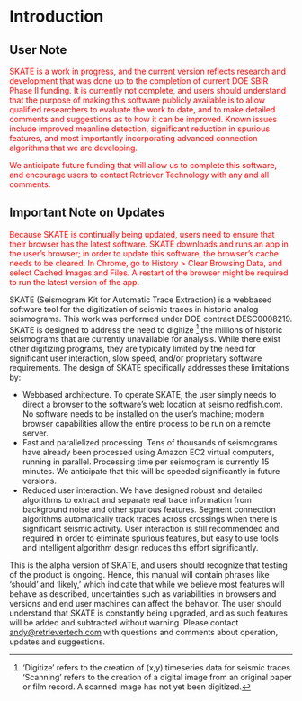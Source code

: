 # Introduction 

## User Note
<p style="color:red">
SKATE is a work in progress, and the current version reflects research and development
that was done up to the completion of current DOE SBIR Phase II funding. It is currently not
complete, and users should understand that the purpose of making this software publicly
available is to allow qualified researchers to evaluate the work to date, and to make detailed
comments and suggestions as to how it can be improved. Known issues include improved
meanline detection, significant reduction in spurious features, and most importantly
incorporating advanced connection algorithms that we are developing.
</p>
<p style="color:red">
We anticipate future funding that will allow us to complete this software, and encourage
users to contact Retriever Technology with any and all comments.
</p>

## Important Note on Updates
<p style="color:red">
Because SKATE is continually being updated, users need to ensure that their browser
has the latest software. SKATE downloads and runs an app in the user’s browser; in order to
update this software, the browser’s cache needs to be cleared. In Chrome, go to History >
Clear Browsing Data, and select Cached Images and Files. A restart of the browser might be
required to run the latest version of the app.  
</p>

SKATE (Seismogram Kit for Automatic Trace Extraction) is a webbased
software tool
for the digitization of seismic traces in historic analog seismograms. This work was performed
under DOE contract DESC0008219.
SKATE is designed to address the need to digitize [^1] the millions of historic seismograms
that are currently unavailable for analysis. While there exist other digitizing programs, they are
typically limited by the need for significant user interaction, slow speed, and/or proprietary
software requirements. The design of SKATE specifically addresses these limitations by:
* Webbased
architecture. To operate SKATE, the user simply needs to direct a browser
to the software’s web location at seismo.redfish.com. No software needs to be installed
on the user’s machine; modern browser capabilities allow the entire process to be run on
a remote server.
* Fast and parallelized processing. Tens of thousands of seismograms have already
been processed using Amazon EC2 virtual computers, running in parallel. Processing time per seismogram is currently 15 minutes. We anticipate that this will be speeded
significantly in future versions.
* Reduced user interaction. We have designed robust and detailed algorithms to extract
and separate real trace information from background noise and other spurious features.
Segment connection algorithms automatically track traces across crossings when there
is significant seismic activity. User interaction is still recommended and required in
order to eliminate spurious features, but easy to use tools and intelligent algorithm
design reduces this effort significantly.

This is the alpha version of SKATE, and users should recognize that testing of the
product is ongoing. Hence, this manual will contain phrases like ‘should’ and ‘likely,’ which
indicate that while we believe most features will behave as described, uncertainties such as
variabilities in browsers and versions and end user machines can affect the behavior. The user
should understand that SKATE is constantly being upgraded, and as such features will be
added and subtracted without warning. Please contact andy@retrievertech.com with
questions and comments about operation, updates and suggestions.

[^1]: ‘Digitize’ refers to the creation of (x,y) timeseries data for seismic traces. ‘Scanning’ refers to the
creation of a digital image from an original paper or film record. A scanned image has not yet been
digitized.